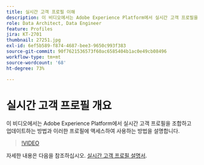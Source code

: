 ```yaml
---
title: 실시간 고객 프로필 이해
description: 이 비디오에서는 Adobe Experience Platform에서 실시간 고객 프로필을 조합하고 업데이트하는 방법과 이러한 프로필에 액세스하여 사용하는 방법을 설명합니다.
role: Data Architect, Data Engineer
feature: Profiles
jira: KT-2701
thumbnail: 27251.jpg
exl-id: 6ef5b589-f874-4687-bee3-9650c993f383
source-git-commit: 90f7621536573f60ac6585404b1ac0e49cb08496
workflow-type: tm+mt
source-wordcount: '68'
ht-degree: 73%

---
```


# 실시간 고객 프로필 개요

이 비디오에서는 Adobe Experience Platform에서 실시간 고객 프로필을 조합하고 업데이트하는 방법과 이러한 프로필에 액세스하여 사용하는 방법을 설명합니다.

>[!VIDEO](https://video.tv.adobe.com/v/27251?quality=12&learn=on)

자세한 내용은 다음을 참조하십시오. [실시간 고객 프로필 설명서](https://experienceleague.adobe.com/docs/experience-platform/profile/home.html?lang=ko).
